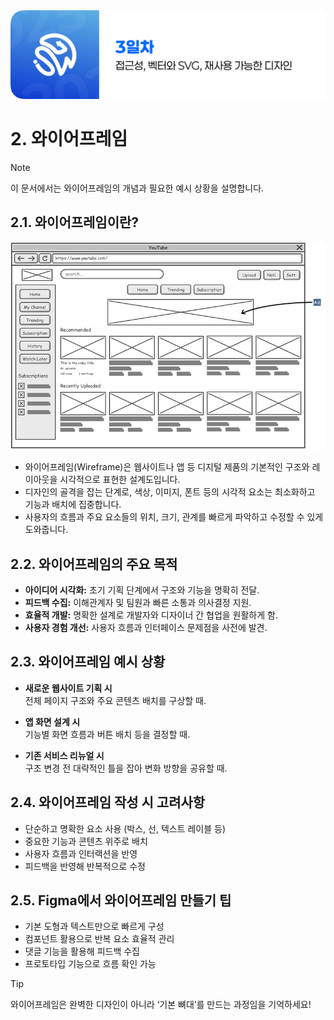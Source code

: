 <img src="./header.png" />

# 2. 와이어프레임

> [!NOTE]  
> 이 문서에서는 와이어프레임의 개념과 필요한 예시 상황을 설명합니다.

## 2.1. 와이어프레임이란?

[<img src="./src/02/wireframe.png" />](https://www.google.com/url?sa=i&url=https%3A%2F%2Fwww.visual-paradigm.com%2Flearning%2Fhandbooks%2Fagile-handbook%2Fwireframe.jsp&psig=AOvVaw3mqAzvZ7YnUeiTalEHM6jP&ust=1751864415196000&source=images&cd=vfe&opi=89978449&ved=0CBcQjhxqFwoTCLj7uOm5p44DFQAAAAAdAAAAABAE)

- 와이어프레임(Wireframe)은 웹사이트나 앱 등 디지털 제품의 기본적인 구조와 레이아웃을 시각적으로 표현한 설계도입니다.
- 디자인의 골격을 잡는 단계로, 색상, 이미지, 폰트 등의 시각적 요소는 최소화하고 기능과 배치에 집중합니다.
- 사용자의 흐름과 주요 요소들의 위치, 크기, 관계를 빠르게 파악하고 수정할 수 있게 도와줍니다.

## 2.2. 와이어프레임의 주요 목적

- **아이디어 시각화:** 초기 기획 단계에서 구조와 기능을 명확히 전달.
- **피드백 수집:** 이해관계자 및 팀원과 빠른 소통과 의사결정 지원.
- **효율적 개발:** 명확한 설계로 개발자와 디자이너 간 협업을 원활하게 함.
- **사용자 경험 개선:** 사용자 흐름과 인터페이스 문제점을 사전에 발견.

## 2.3. 와이어프레임 예시 상황

- **새로운 웹사이트 기획 시**  
  전체 페이지 구조와 주요 콘텐츠 배치를 구상할 때.

- **앱 화면 설계 시**  
  기능별 화면 흐름과 버튼 배치 등을 결정할 때.

- **기존 서비스 리뉴얼 시**  
  구조 변경 전 대략적인 틀을 잡아 변화 방향을 공유할 때.

## 2.4. 와이어프레임 작성 시 고려사항

- 단순하고 명확한 요소 사용 (박스, 선, 텍스트 레이블 등)
- 중요한 기능과 콘텐츠 위주로 배치
- 사용자 흐름과 인터랙션을 반영
- 피드백을 반영해 반복적으로 수정

## 2.5. Figma에서 와이어프레임 만들기 팁

- 기본 도형과 텍스트만으로 빠르게 구성
- 컴포넌트 활용으로 반복 요소 효율적 관리
- 댓글 기능을 활용해 피드백 수집
- 프로토타입 기능으로 흐름 확인 가능

> [!TIP]  
> 와이어프레임은 완벽한 디자인이 아니라 ‘기본 뼈대’를 만드는 과정임을 기억하세요!
